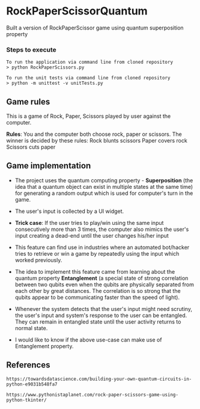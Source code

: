 # RockPaperScissorQuantum
Built a version of RockPaperScissor game using quantum superposition property

### Steps to execute
```
To run the application via command line from cloned repository
> python RockPaperScissors.py

To run the unit tests via command line from cloned repository
> python -m unittest -v unitTests.py
```

## Game rules
This is a game of Rock, Paper, Scissors played by user against the computer.

**Rules**: You and the computer both choose rock, paper or scissors. The winner is decided by these rules:
Rock blunts scissors
Paper covers rock
Scissors cuts paper


## Game implementation
- The project uses the quantum computing property - **Superposition** (the idea that a quantum object can exist in multiple states 
at the same time) for generating a random output which is used for computer's turn in the game.

- The user's input is collected by a UI widget.

- **Trick case**: 
  If the user tries to play/win using the same input consecutively more than 3 times, the computer also mimics the user's input 
  creating a dead-end until the user changes his/her input
 
 - This feature can find use in industries where an automated bot/hacker tries to retrieve or win a game by repeatedly using the input which worked previously. 
 
 - The idea to implement this feature came from learning about the quantum property **Entanglement** (a special state of strong correlation between two qubits even when the qubits are physically separated from each other by great distances. The correlation is so strong that the qubits appear to be communicating faster than the speed of light). 
 
- Whenever the system detects that the user's input might need scrutiny, the user's input and system's response to the user can be entangled. They can remain in entangled state until the user activity returns to normal state.

- I would like to know if the above use-case can make use of Entanglement property. 


## References
```
https://towardsdatascience.com/building-your-own-quantum-circuits-in-python-e9031b548fa7

https://www.pythonistaplanet.com/rock-paper-scissors-game-using-python-tkinter/
```
